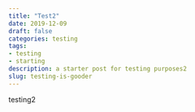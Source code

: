```yaml
---
title: "Test2"
date: 2019-12-09
draft: false
categories: testing
tags:
- testing
- starting
description: a starter post for testing purposes2
slug: testing-is-gooder
---
```

testing2

